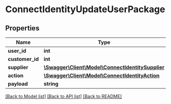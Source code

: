 # ConnectIdentityUpdateUserPackage

## Properties
Name | Type | Description | Notes
------------ | ------------- | ------------- | -------------
**user_id** | **int** |  | [optional] 
**customer_id** | **int** |  | [optional] 
**supplier** | [**\Swagger\Client\Model\ConnectIdentitySupplier**](ConnectIdentitySupplier.md) |  | [optional] 
**action** | [**\Swagger\Client\Model\ConnectIdentityAction**](ConnectIdentityAction.md) |  | [optional] 
**payload** | **string** |  | [optional] 

[[Back to Model list]](../../README.md#documentation-for-models) [[Back to API list]](../../README.md#documentation-for-api-endpoints) [[Back to README]](../../README.md)

